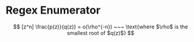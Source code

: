 # Regex Enumerator

$$
[z^n] \frac{p(z)}{q(z)} = o(\rho^{-n}) ~~~ \text{where $\rho$ is the smallest root of $q(z)$}
$$